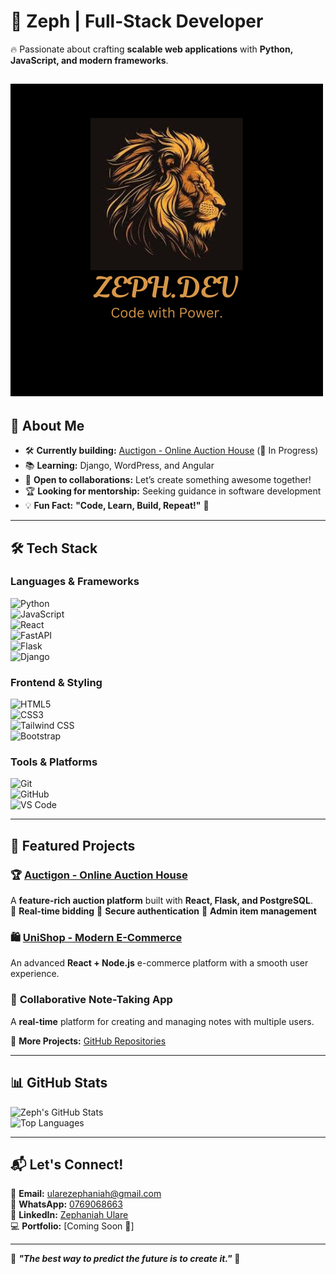 # 🌟 Zeph | Full-Stack Developer  

🔥 Passionate about crafting **scalable web applications** with **Python, JavaScript, and modern frameworks**.  

![Zeph Banner](https://github.com/zeph254/My-Portfolio/blob/main/my-portfolio/src/assets/logo.png?raw=true)
---

## 🚀 About Me  

- 🛠 **Currently building:** [Auctigon - Online Auction House](https://github.com/zeph254/Auctigon-online-auction) (🚧 In Progress)  
- 📚 **Learning:** Django, WordPress, and Angular  
- 🤝 **Open to collaborations:** Let’s create something awesome together!  
- 🏆 **Looking for mentorship:** Seeking guidance in software development  
- 💡 **Fun Fact:** **"Code, Learn, Build, Repeat!"** 🚀  

---

## 🛠 Tech Stack  

### **Languages & Frameworks**  
![Python](https://img.shields.io/badge/Python-3776AB?style=for-the-badge&logo=python&logoColor=white)  
![JavaScript](https://img.shields.io/badge/JavaScript-F7DF1E?style=for-the-badge&logo=javascript&logoColor=black)  
![React](https://img.shields.io/badge/React-61DAFB?style=for-the-badge&logo=react&logoColor=black)  
![FastAPI](https://img.shields.io/badge/FastAPI-009688?style=for-the-badge&logo=fastapi&logoColor=white)  
![Flask](https://img.shields.io/badge/Flask-000000?style=for-the-badge&logo=flask&logoColor=white)  
![Django](https://img.shields.io/badge/Django-092E20?style=for-the-badge&logo=django&logoColor=white)  

### **Frontend & Styling**  
![HTML5](https://img.shields.io/badge/HTML5-E34F26?style=for-the-badge&logo=html5&logoColor=white)  
![CSS3](https://img.shields.io/badge/CSS3-1572B6?style=for-the-badge&logo=css3&logoColor=white)  
![Tailwind CSS](https://img.shields.io/badge/Tailwind_CSS-38B2AC?style=for-the-badge&logo=tailwind-css&logoColor=white)  
![Bootstrap](https://img.shields.io/badge/Bootstrap-7952B3?style=for-the-badge&logo=bootstrap&logoColor=white)  

### **Tools & Platforms**  
![Git](https://img.shields.io/badge/Git-F05032?style=for-the-badge&logo=git&logoColor=white)  
![GitHub](https://img.shields.io/badge/GitHub-181717?style=for-the-badge&logo=github&logoColor=white)  
![VS Code](https://img.shields.io/badge/VS_Code-007ACC?style=for-the-badge&logo=visual-studio-code&logoColor=white)  

---

## 🚀 Featured Projects  

### 🏆 **[Auctigon - Online Auction House](https://github.com/zeph254/Auctigon-online-auction)**  
A **feature-rich auction platform** built with **React, Flask, and PostgreSQL**.  
🔹 **Real-time bidding** 🔹 **Secure authentication** 🔹 **Admin item management**  

### 🛍 **[UniShop - Modern E-Commerce](https://run-sigma.vercel.app/)**  
An advanced **React + Node.js** e-commerce platform with a smooth user experience.  

### 📝 **Collaborative Note-Taking App**  
A **real-time** platform for creating and managing notes with multiple users.  

📌 **More Projects:** [GitHub Repositories](https://github.com/zeph254)  

---

## 📊 GitHub Stats  

![Zeph's GitHub Stats](https://github-readme-stats.vercel.app/api?username=zeph254&show_icons=true&theme=tokyonight)  
![Top Languages](https://github-readme-stats.vercel.app/api/top-langs/?username=zeph254&layout=compact&theme=tokyonight)  

---

## 📬 Let's Connect!  

📧 **Email:** [ularezephaniah@gmail.com](mailto:ularezephaniah@gmail.com)  
💬 **WhatsApp:** [0769068663](https://wa.me/254769068663)  
🔗 **LinkedIn:** [Zephaniah Ulare](https://www.linkedin.com/in/zephaniah-ulare-452019347/)  
💻 **Portfolio:** [Coming Soon 🚀]  

---

🚀 **_"The best way to predict the future is to create it."_** 🚀  
